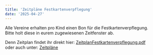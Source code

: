 ```yaml
---
title: 'Zeitpläne Festkartenverpflegung'
date: '2025-04-27'
---
```


Alle Vereine erhalten pro Kind einen Bon für die Festkartenverpflegung.
Bitte holt diese in eurem zugewiesenen Zeitfenster ab.

Denn Zeitplan findet ihr direkt hier: [ZeitplanFestkartenverpflegung.pdf](/turnbetrieb/zeitplane/ZeitplanFestkartenverpflegung.pdf)  
oder auch unter: [Zeitpläne](/turnbetrieb/zeitplane/#verpflegungszeiten)
